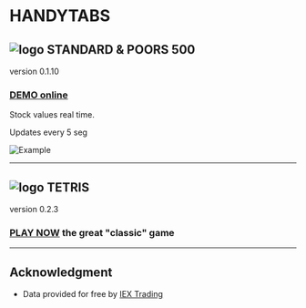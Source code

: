 # HANDYTABS

## ![logo](https://github.com/jolav/handytabs/blob/master/_public/finance/stock32.png?raw=true)  **STANDARD & POORS 500**


version 0.1.10

### **[DEMO online](https://handytabs.com/finance/sp500/sp500.html)**

Stock values real time.

Updates every 5 seg

![Example](https://github.com/jolav/handytabs/blob/master/_public/finance/sp500Ex.png?raw=true)

<hr>

## ![logo](https://github.com/jolav/handytabs/blob/master/_public/games/tetris32.png?raw=true)  **TETRIS**

version 0.2.3

### **[PLAY NOW](https://handytabs.com/games/tetris/tetris.html)** the great "classic" game


<hr>

## **Acknowledgment**

* Data provided for free by [IEX Trading](https://iextrading.com/developer)

